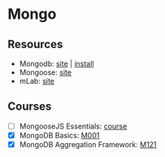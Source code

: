 # Mongo

## Resources

* Mongodb: [site](https://www.mongodb.com/?_ga=2.224151963.1664943913.1528673219-172502042.1528673218) \| [install](https://docs.mongodb.com/manual/administration/install-community/)
* Mongoose: [site](http://mongoosejs.com/)
* mLab: [site](https://mlab.com/)

## Courses

* [ ] MongooseJS Essentials: [course](https://www.udemy.com/mongoosejs-essentials/learn/v4/overview)
* [x] MongoDB Basics: [M001](https://university.mongodb.com/mercury/M001/2017_November/overview)
* [x] MongoDB Aggregation Framework: [M121](https://university.mongodb.com/mercury/M001/2017_November/overview)
